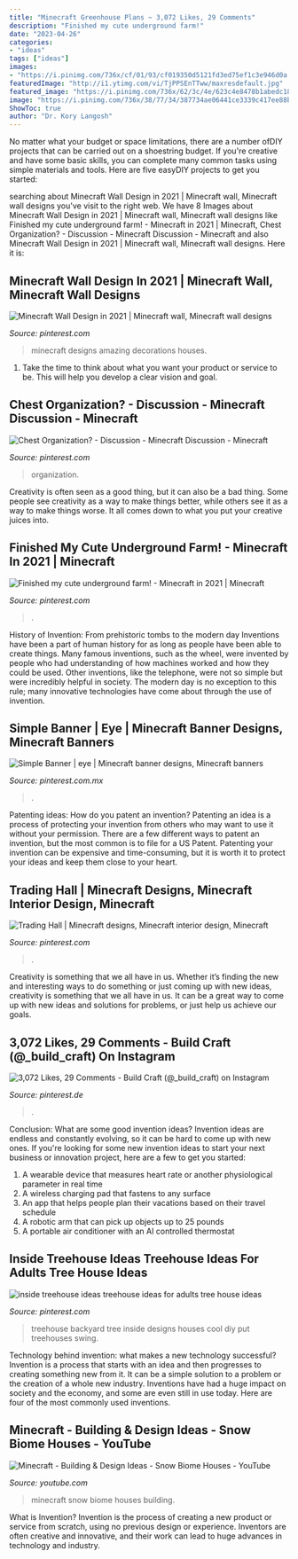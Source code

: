 ```yaml
---
title: "Minecraft Greenhouse Plans ~ 3,072 Likes, 29 Comments"
description: "Finished my cute underground farm!"
date: "2023-04-26"
categories:
- "ideas"
tags: ["ideas"]
images:
- "https://i.pinimg.com/736x/cf/01/93/cf019350d5121fd3ed75ef1c3e946d0a.jpg"
featuredImage: "http://i1.ytimg.com/vi/TjPPSEnTTww/maxresdefault.jpg"
featured_image: "https://i.pinimg.com/736x/62/3c/4e/623c4e8478b1abedc18052896a6e63f6--storage-room-discussion.jpg"
image: "https://i.pinimg.com/736x/38/77/34/387734ae06441ce3339c417ee88bd9cf.jpg"
ShowToc: true
author: "Dr. Kory Langosh"
---
```



No matter what your budget or space limitations, there are a number ofDIY projects that can be carried out on a shoestring budget. If you're creative and have some basic skills, you can complete many common tasks using simple materials and tools. Here are five easyDIY projects to get you started: 

	

		
searching about Minecraft Wall Design in 2021 | Minecraft wall, Minecraft wall designs you've visit to the right web. We have 8 Images about Minecraft Wall Design in 2021 | Minecraft wall, Minecraft wall designs like Finished my cute underground farm! - Minecraft in 2021 | Minecraft, Chest Organization? - Discussion - Minecraft Discussion - Minecraft and also Minecraft Wall Design in 2021 | Minecraft wall, Minecraft wall designs. Here it is:
		
    
## Minecraft Wall Design In 2021 | Minecraft Wall, Minecraft Wall Designs

<img loading=lazy src="https://i.pinimg.com/736x/cf/01/93/cf019350d5121fd3ed75ef1c3e946d0a.jpg" onerror="this.onerror=null;this.src='https://tse3.mm.bing.net/th?id=OIP.MxpuV1huctZMcF7Mw-8UGwHaHa&amp;pid=15.1';" alt="Minecraft Wall Design in 2021 | Minecraft wall, Minecraft wall designs">

_Source: pinterest.com_

>minecraft designs amazing decorations houses. 

	

1. Take the time to think about what you want your product or service to be. This will help you develop a clear vision and goal.

    
## Chest Organization? - Discussion - Minecraft Discussion - Minecraft

<img loading=lazy src="https://i.pinimg.com/736x/62/3c/4e/623c4e8478b1abedc18052896a6e63f6--storage-room-discussion.jpg" onerror="this.onerror=null;this.src='https://tse3.mm.bing.net/th?id=OIP.wyGRmtZnCjPH8mFMpqMdaQHaD7&amp;pid=15.1';" alt="Chest Organization? - Discussion - Minecraft Discussion - Minecraft">

_Source: pinterest.com_

>organization. 

	

Creativity is often seen as a good thing, but it can also be a bad thing. Some people see creativity as a way to make things better, while others see it as a way to make things worse. It all comes down to what you put your creative juices into.

    
## Finished My Cute Underground Farm! - Minecraft In 2021 | Minecraft

<img loading=lazy src="https://i.pinimg.com/736x/91/1b/0e/911b0ecb394335015f97e1ea79a9d043.jpg" onerror="this.onerror=null;this.src='https://tse2.mm.bing.net/th?id=OIP.EL7T1TtgMfO2maq9fgvABwHaD7&amp;pid=15.1';" alt="Finished my cute underground farm! - Minecraft in 2021 | Minecraft">

_Source: pinterest.com_

>. 

	

History of Invention: From prehistoric tombs to the modern day
Inventions have been a part of human history for as long as people have been able to create things. Many famous inventions, such as the wheel, were invented by people who had understanding of how machines worked and how they could be used. Other inventions, like the telephone, were not so simple but were incredibly helpful in society. The modern day is no exception to this rule; many innovative technologies have come about through the use of invention.

    
## Simple Banner | Eye | Minecraft Banner Designs, Minecraft Banners

<img loading=lazy src="https://i.pinimg.com/736x/c7/a7/7d/c7a77d3351864127ffb1b7f755846de7.jpg" onerror="this.onerror=null;this.src='https://tse2.mm.bing.net/th?id=OIP.G-s4-bP0T2s_m01B_V8xuAHaGJ&amp;pid=15.1';" alt="Simple Banner | eye | Minecraft banner designs, Minecraft banners">

_Source: pinterest.com.mx_

>. 

	

Patenting ideas: How do you patent an invention?
Patenting an idea is a process of protecting your invention from others who may want to use it without your permission. There are a few different ways to patent an invention, but the most common is to file for a US Patent. Patenting your invention can be expensive and time-consuming, but it is worth it to protect your ideas and keep them close to your heart.

    
## Trading Hall | Minecraft Designs, Minecraft Interior Design, Minecraft

<img loading=lazy src="https://i.pinimg.com/736x/3c/7b/3b/3c7b3bf04f9d6871a5ed997273c2c430.jpg" onerror="this.onerror=null;this.src='https://tse4.mm.bing.net/th?id=OIP.eI_z16sGIYPwPUXDMuC9xwHaD7&amp;pid=15.1';" alt="Trading Hall | Minecraft designs, Minecraft interior design, Minecraft">

_Source: pinterest.com_

>. 

	

Creativity is something that we all have in us. Whether it’s finding the new and interesting ways to do something or just coming up with new ideas, creativity is something that we all have in us. It can be a great way to come up with new ideas and solutions for problems, or just help us achieve our goals.

    
## 3,072 Likes, 29 Comments - Build Craft (@_build_craft) On Instagram

<img loading=lazy src="https://i.pinimg.com/736x/a4/55/cb/a455cb82ba7aae4b85d8338394d7efa2.jpg" onerror="this.onerror=null;this.src='https://tse4.mm.bing.net/th?id=OIP.JFN1uK_RgUfZ9fgthwyGgwHaHa&amp;pid=15.1';" alt="3,072 Likes, 29 Comments - Build Craft (@_build_craft) on Instagram">

_Source: pinterest.de_

>. 

	

Conclusion: What are some good invention ideas?
Invention ideas are endless and constantly evolving, so it can be hard to come up with new ones. If you're looking for some new invention ideas to start your next business or innovation project, here are a few to get you started: 
1. A wearable device that measures heart rate or another physiological parameter in real time 
2. A wireless charging pad that fastens to any surface 
3. An app that helps people plan their vacations based on their travel schedule 
4. A robotic arm that can pick up objects up to 25 pounds 
5. A portable air conditioner with an AI controlled thermostat 

    
## Inside Treehouse Ideas Treehouse Ideas For Adults Tree House Ideas

<img loading=lazy src="https://i.pinimg.com/736x/38/77/34/387734ae06441ce3339c417ee88bd9cf.jpg" onerror="this.onerror=null;this.src='https://tse1.mm.bing.net/th?id=OIP.VKfjQgnXiq8THScRbHsrbAHaLD&amp;pid=15.1';" alt="inside treehouse ideas treehouse ideas for adults tree house ideas">

_Source: pinterest.com_

>treehouse backyard tree inside designs houses cool diy put treehouses swing. 

	

Technology behind invention: what makes a new technology successful?
Invention is a process that starts with an idea and then progresses to creating something new from it. It can be a simple solution to a problem or the creation of a whole new industry. Inventions have had a huge impact on society and the economy, and some are even still in use today. Here are four of the most commonly used inventions.

    
## Minecraft - Building &amp; Design Ideas - Snow Biome Houses - YouTube

<img loading=lazy src="http://i1.ytimg.com/vi/TjPPSEnTTww/maxresdefault.jpg" onerror="this.onerror=null;this.src='https://tse1.mm.bing.net/th?id=OIP.6M0FXEToaXIQy10h5WZVPAHaEK&amp;pid=15.1';" alt="Minecraft - Building &amp; Design Ideas - Snow Biome Houses - YouTube">

_Source: youtube.com_

>minecraft snow biome houses building. 

	

What is Invention?
Invention is the process of creating a new product or service from scratch, using no previous design or experience. Inventors are often creative and innovative, and their work can lead to huge advances in technology and industry.


